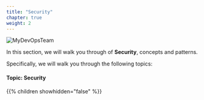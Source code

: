```yaml
---
title: "Security"
chapter: true
weight: 2
---
```


![MyDevOpsTeam](/images/MyDevOpsTeam-Logo.png?width=20pc)

In this section, we will walk you through of **Security**, concepts and patterns.

Specifically, we will walk you through the following topics:

#### Topic: Security

{{% children showhidden="false" %}}
